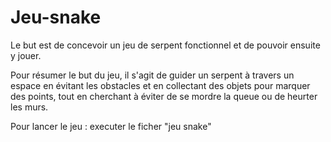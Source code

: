 # Jeu-snake

Le but est de concevoir un jeu de serpent fonctionnel et de pouvoir ensuite y jouer.

Pour résumer le but du jeu, il s'agit de guider un serpent à travers un espace en évitant les obstacles et en collectant des objets pour marquer des points, tout en cherchant à éviter de se mordre la queue ou de heurter les murs.

Pour lancer le jeu : executer le ficher "jeu snake"

